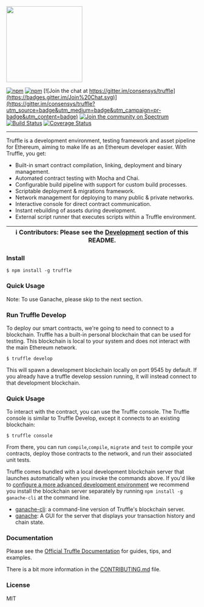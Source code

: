 <img src="https://trufflesuite.com/img/truffle-logo-dark.svg" width="200">

[![npm](https://img.shields.io/npm/v/truffle.svg)](https://www.npmjs.com/package/truffle)
[![npm](https://img.shields.io/npm/dm/truffle.svg)](https://www.npmjs.com/package/truffle)
[![Join the chat at https://gitter.im/consensys/truffle](https://badges.gitter.im/Join%20Chat.svg)](https://gitter.im/consensys/truffle?utm_source=badge&utm_medium=badge&utm_campaign=pr-badge&utm_content=badge)
[![Join the community on Spectrum](https://withspectrum.github.io/badge/badge.svg)](https://spectrum.chat/trufflesuite/truffle)
[![Build Status](https://travis-ci.org/trufflesuite/truffle.svg)](https://travis-ci.org/trufflesuite/truffle)
[![Coverage Status](https://coveralls.io/repos/github/trufflesuite/truffle/badge.svg)](https://coveralls.io/github/trufflesuite/truffle)

-----------------------


Truffle is a development environment, testing framework and asset pipeline for Ethereum, aiming to make life as an Ethereum developer easier. With Truffle, you get:

* Built-in smart contract compilation, linking, deployment and binary management.
* Automated contract testing with Mocha and Chai.
* Configurable build pipeline with support for custom build processes.
* Scriptable deployment & migrations framework.
* Network management for deploying to many public & private networks.
* Interactive console for direct contract communication.
* Instant rebuilding of assets during development.
* External script runner that executes scripts within a Truffle environment.

| ℹ️ **Contributors**: Please see the [Development](#development) section of this README. |
| --- |

### Install

```
$ npm install -g truffle
```

### Quick Usage
Note: To use Ganache, please skip to the next section.

### Run Truffle Develop
To deploy our smart contracts, we're going to need to connect to a blockchain. Truffle has a built-in personal blockchain that can be used for testing. This blockchain is local to your system and does not interact with the main Ethereum network.
```
$ truffle develop
```
This will spawn a development blockchain locally on port 9545 by default. If you already have a truffle develop session running, it will instead connect to that development blockchain.

### Quick Usage
To interact with the contract, you can use the Truffle console. The Truffle console is similar to Truffle Develop, except it connects to an existing blockchain:
```
$ truffle console
```
From there, you can run `compile`,`compile`, `migrate` and `test` to compile your contracts, deploy those contracts to the network, and run their associated unit tests.

Truffle comes bundled with a local development blockchain server that launches automatically when you invoke the commands  above. If you'd like to [configure a more advanced development environment](https://trufflesuite.com/docs/advanced/configuration) we recommend you install the blockchain server separately by running `npm install -g ganache-cli` at the command line.

+  [ganache-cli](https://github.com/trufflesuite/ganache-cli): a command-line version of Truffle's blockchain server.
+  [ganache](https://trufflesuite.com/ganache/): A GUI for the server that displays your transaction history and chain state.


### Documentation

Please see the [Official Truffle Documentation](https://trufflesuite.com/docs/) for guides, tips, and examples.


There is a bit more information in the [CONTRIBUTING.md](./CONTRIBUTING.md) file.

### License

MIT